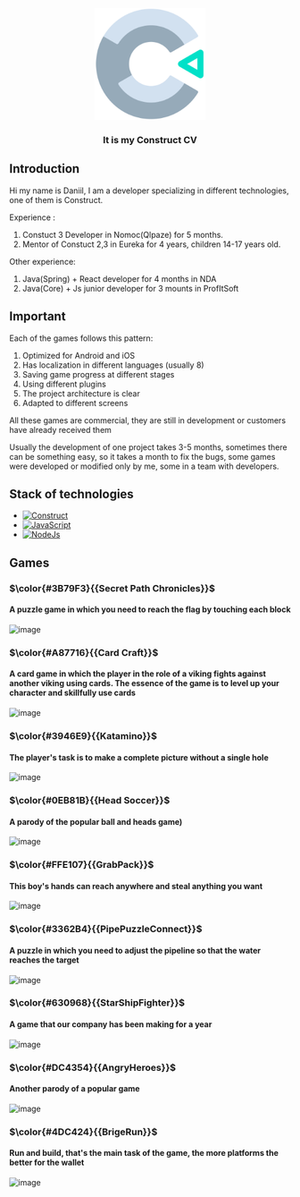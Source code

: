 <br />
<div align="center">
  <a href="https://theraven.tech/">
    <img src="Images/logo.png" alt="Logo" width="200" height="200">
  </a>

  <h3 align="center" >It is my Construct CV</h3>


    
  </p>
</div>


## Introduction 
Hi my name is Daniil, I am a developer specializing in different technologies, one of them is Construct.

Experience :
1. Constuct 3 Developer in Nomoc(Qlpaze) for 5 months.
2. Mentor of Constuct 2,3 in Eureka for 4 years, children 14-17 years old.

Other experience:
1. Java(Spring) + React developer for 4 months in NDA
2. Java(Core) + Js junior developer for 3 mounts in ProfItSoft


## Important
Each of the games follows this pattern:
1. Optimized for Android and iOS
2. Has localization in different languages ​​(usually 8)
3. Saving game progress at different stages
4. Using different plugins
5. The project architecture is clear
6. Adapted to different screens

All these games are commercial, they are still in development or customers have already received them

Usually the development of one project takes 3-5 months, sometimes there can be something easy, so it takes a month to fix the bugs, 
some games were developed or modified only by me, some in a team with developers.

## Stack of technologies
* [![Construct][Construct]][Construct-url]
* [![JavaScript][JavaScript]][JavaScript-url]
* [![NodeJs][NodeJs]][NodeJs-url]


## Games
### $\color{#3B79F3}{{Secret Path Chronicles}}$ 
#### A puzzle game in which you need to reach the flag by touching each block</br>
![image](https://github.com/DaniilZotin/Construct-2-Summary/assets/85665335/79a3d8ae-b03f-4171-b813-fd6c44a105a7)




### $\color{#A87716}{{Card Craft}}$
#### A card game in which the player in the role of a viking fights against another viking using cards. The essence of the game is to level up your character and skillfully use cards </br>
![image](https://github.com/DaniilZotin/Construct-2-Summary/assets/85665335/2609ca10-ce8a-48e6-a35b-40fb1d72c6d7)


### $\color{#3946E9}{{Katamino}}$ 
#### The player's task is to make a complete picture without a single hole
![image](https://github.com/DaniilZotin/Construct-2-Summary/assets/85665335/c6e4d022-be40-4ff5-b37a-7f951dd6c108)




### $\color{#0EB81B}{{Head Soccer}}$
#### A parody of the popular ball and heads game)
![image](https://github.com/DaniilZotin/Construct-2-Summary/assets/85665335/1bb74251-19e6-4266-9de4-3e0993ac51ac)


### $\color{#FFE107}{{GrabPack}}$
#### This boy's hands can reach anywhere and steal anything you want 
![image](https://github.com/DaniilZotin/Construct-2-Summary/assets/85665335/601f77a0-46fe-445d-af20-23c731f8fdd0)



### $\color{#3362B4}{{PipePuzzleConnect}}$
#### A puzzle in which you need to adjust the pipeline so that the water reaches the target
![image](https://github.com/DaniilZotin/Construct-2-Summary/assets/85665335/e322f7d7-b91e-4931-8be5-c613054c6dfd)



### $\color{#630968}{{StarShipFighter}}$
#### A game that our company has been making for a year
![image](https://github.com/DaniilZotin/Construct-2-Summary/assets/85665335/6366b99b-75e5-492b-b9ca-21dce8281821)


### $\color{#DC4354}{{AngryHeroes}}$
#### Another parody of a popular game
![image](https://github.com/DaniilZotin/Construct-2-Summary/assets/85665335/798e0f8d-9bb9-452c-bfc7-934713cbd0fb)

### $\color{#4DC424}{{BrigeRun}}$
#### Run and build, that's the main task of the game, the more platforms the better for the wallet
![image](https://github.com/DaniilZotin/Construct-2-Summary/assets/85665335/a8413c2d-8085-4497-bb76-fe8d5af62001)







[Construct]: https://img.shields.io/badge/construct2-2A7BA0?style=for-the-badge&logo=construct3&logoColor=white
[Construct-url]: https://spring.io/projects/spring-framework

[JavaScript]: https://img.shields.io/badge/javascript-F7DF1E?style=for-the-badge&logo=javascript&logoColor=white
[JavaScript-url]: https://spring.io/projects/spring-framework

[NodeJs]: https://img.shields.io/badge/nodejs-339933?style=for-the-badge&logo=nodedotjs&logoColor=white
[NodeJs-url]: https://spring.io/projects/spring-framework
